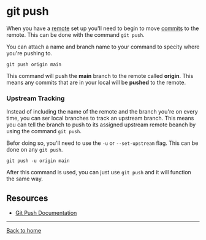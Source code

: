 # git push

When you have a [remote](./REMOTEmd) set up you'll need to begin to move [commits](./COMMIT.md) to the remote.  This can be done with the command `git push`.

You can attach a name and branch name to your command to specity where you're pushing to.

```
git push origin main
```

This command will push the **main** branch to the remote called **origin**.  This means any commits that are in your local will be **pushed** to the remote.

### Upstream Tracking

Instead of including the name of the remote and the branch you're on every time, you can ser local branches to track an upstream branch.  This means you can tell the branch to push to its assigned upstream remote beanch by using the command `git push`.

Befor doing so, you'll need to use the `-u` or `--set-upstream` flag.  This can be done on any `git push`.

```
git push -u origin main
```

After this command is used, you can just use `git push` and it will function the same way.

## Resources

- [Git Push Documentation](https://git-scm.com/docs/git-push)

---
[Back to home](../README.md)

